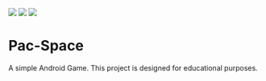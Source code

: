 ![](https://img.shields.io/badge/Programming_Language-Java-green.svg)
![](https://img.shields.io/badge/Release-0.1.0-red.svg)
![](https://img.shields.io/badge/Status-Untested-red.svg)

# Pac-Space
A simple Android Game. This project is designed for educational purposes.
